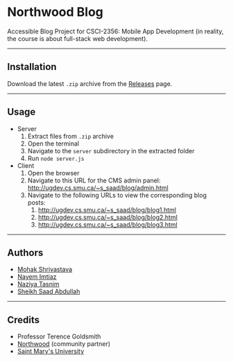 # Northwood Blog

Accessible Blog Project for CSCI-2356: Mobile App Development (in reality, the course is about full-stack web development).

---

## Installation

Download the latest `.zip` archive from the [Releases][release] page.

---

## Usage

-   Server
    1. Extract files from `.zip` archive
    1. Open the terminal
    1. Navigate to the `server` subdirectory in the extracted folder
    1. Run `node server.js`
-   Client
    1. Open the browser
    1. Navigate to this URL for the CMS admin panel: http://ugdev.cs.smu.ca/~s_saad/blog/admin.html
    1. Navigate to the following URLs to view the corresponding blog posts:
        1. http://ugdev.cs.smu.ca/~s_saad/blog/blog1.html
        1. http://ugdev.cs.smu.ca/~s_saad/blog/blog2.html
        1. http://ugdev.cs.smu.ca/~s_saad/blog/blog3.html

---

## Authors

-   [Mohak Shrivastava][mohak]
-   [Nayem Imtiaz][nayem]
-   [Naziya Tasnim][naziya]
-   [Sheikh Saad Abdullah][sheikh]

---

## Credits

-   Professor Terence Goldsmith
-   [Northwood][northwood] (community partner)
-   [Saint Mary's University][smu]

<!-- Links -->

[release]: https://github.com/SMU-Code-C/blog/releases/tag/latest
[mohak]: https://github.com/mohak75
[nayem]: https://github.com/nayem11147
[naziya]: https://github.com/nazy00
[sheikh]: https://github.com/cybardev
[northwood]: https://northwood.care/
[smu]: https://www.smu.ca/
